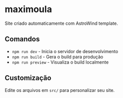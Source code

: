 # maximoula

Site criado automaticamente com AstroWind template.

## Comandos

- `npm run dev` - Inicia o servidor de desenvolvimento
- `npm run build` - Gera o build para produção
- `npm run preview` - Visualiza o build localmente

## Customização

Edite os arquivos em `src/` para personalizar seu site.
